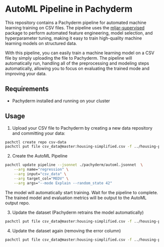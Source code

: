 # AutoML Pipeline in Pachyderm
This repository contains a Pachyderm pipeline for automated machine learning training on CSV files. The pipeline uses the [mljar-supervised](https://github.com/mljar/mljar-supervised) package to perform automated feature engineering, model selection, and hyperparameter tuning, making it easy to train high-quality machine learning models on structured data.

With this pipeline, you can easily train a machine learning model on a CSV file by simply uploading the file to Pachyderm. The pipeline will automatically run, handling all of the preprocessing and modeling steps automatically, allowing you to focus on evaluating the trained mode and improving your data. 

## Requirements
- Pachyderm installed and running on your cluster

## Usage

1. Upload your CSV file to Pachyderm by creating a new data repository and committing your data: 

```bash
pachctl create repo csv-data
pachctl put file csv_data@master:housing-simplified.csv -f ../housing-prices-intermediate/data/housing-simplified-1.csv
```

2. Create the AutoML Pipeline

```bash
pachctl update pipeline --jsonnet ./pachyderm/automl.jsonnet  \
    --arg name="regression" \
    --arg input="csv_data" \
    --arg target_col="MEDV" \
    --arg args="--mode Explain --random_state 42"
```
The model will automatically start training. Wait for the pipeline to complete. The trained model and evaluation metrics will be output to the AutoML output repo.

3. Update the dataset (Pachyderm retrains the model automatically)

```bash
pachctl put file csv_data@master:housing-simplified.csv -f ../housing-prices-intermediate/data/housing-simplified-error.csv
```

4. Update the dataset again (removing the error column)

```bash
pachctl put file csv_data@master:housing-simplified.csv -f ../housing-prices-intermediate/data/housing-simplified-2.csv
```
